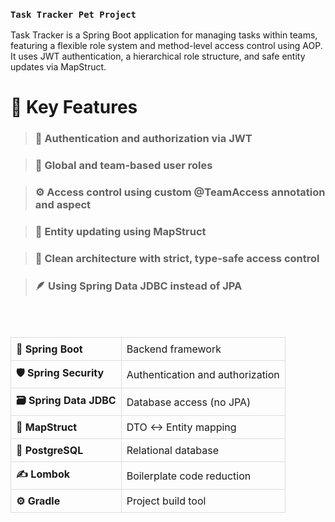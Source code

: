 ### **`Task Tracker Pet Project`**

Task Tracker is a Spring Boot application for managing tasks within teams, featuring a flexible role system and method-level access control using AOP.
It uses JWT authentication, a hierarchical role structure, and safe entity updates via MapStruct.

# 📌 Key Features
 > ### 🔐 Authentication and authorization via JWT <br>

 > ### 👥 Global and team-based user roles <Br>

 > ### ⚙️ Access control using custom @TeamAccess annotation and aspect <br>

 > ### 🧩 Entity updating using MapStruct <br>

 > ### 🧼 Clean architecture with strict, type-safe access control <br>

 > ### 🪶 Using Spring Data JDBC instead of JPA

<br>
<br>

<div>
  <table style="border-collapse: collapse; width: 100%; text-align: left;">
    <tbody>
      <tr>
        <td style="border: 1px solid #ddd; padding: 8px;"><strong>🌱 Spring Boot</strong></td>
        <td style="border: 1px solid #ddd; padding: 8px;">Backend framework</td>
      </tr>
      <tr>
        <td style="border: 1px solid #ddd; padding: 8px;"><strong>🛡️ Spring Security</strong></td>
        <td style="border: 1px solid #ddd; padding: 8px;">Authentication and authorization</td>
      </tr>
      <tr>
        <td style="border: 1px solid #ddd; padding: 8px;"><strong>🗃️ Spring Data JDBC</strong></td>
        <td style="border: 1px solid #ddd; padding: 8px;">Database access (no JPA)</td>
      </tr>
      <tr>
        <td style="border: 1px solid #ddd; padding: 8px;"><strong>🔄 MapStruct</strong></td>
        <td style="border: 1px solid #ddd; padding: 8px;">DTO ↔ Entity mapping</td>
      </tr>
      <tr>
        <td style="border: 1px solid #ddd; padding: 8px;"><strong>🐘 PostgreSQL</strong></td>
        <td style="border: 1px solid #ddd; padding: 8px;">Relational database</td>
      </tr>
      <tr>
        <td style="border: 1px solid #ddd; padding: 8px;"><strong>✍️ Lombok</strong></td>
        <td style="border: 1px solid #ddd; padding: 8px;">Boilerplate code reduction</td>
      </tr>
      <tr>
        <td style="border: 1px solid #ddd; padding: 8px;"><strong>⚙️ Gradle</strong></td>
        <td style="border: 1px solid #ddd; padding: 8px;">Project build tool</td>
      </tr>
    </tbody>
  </table>
</div>

